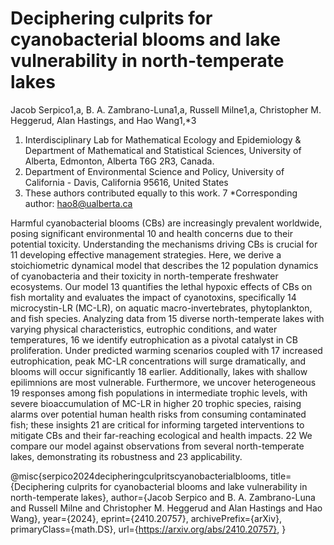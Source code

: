 # Deciphering culprits for cyanobacterial blooms and lake vulnerability in north-temperate lakes

Jacob Serpico1,a, B. A. Zambrano-Luna1,a, Russell Milne1,a, Christopher M. Heggerud, Alan Hastings, and Hao Wang1,*3

1. Interdisciplinary Lab for Mathematical Ecology and Epidemiology & Department of Mathematical and Statistical Sciences, University of Alberta, Edmonton, Alberta T6G 2R3, Canada.
2. Department of Environmental Science and Policy, University of California - Davis, California 95616, United States
3. These authors contributed equally to this work. 7
*Corresponding author: hao8@ualberta.ca

Harmful cyanobacterial blooms (CBs) are increasingly prevalent worldwide, posing significant environmental 10
and health concerns due to their potential toxicity. Understanding the mechanisms driving CBs is crucial for 11
developing effective management strategies. Here, we derive a stoichiometric dynamical model that describes the 12
population dynamics of cyanobacteria and their toxicity in north-temperate freshwater ecosystems. Our model 13
quantifies the lethal hypoxic effects of CBs on fish mortality and evaluates the impact of cyanotoxins, specifically 14
microcystin-LR (MC-LR), on aquatic macro-invertebrates, phytoplankton, and fish species. Analyzing data from 15
diverse north-temperate lakes with varying physical characteristics, eutrophic conditions, and water temperatures, 16
we identify eutrophication as a pivotal catalyst in CB proliferation. Under predicted warming scenarios coupled with 17
increased eutrophication, peak MC-LR concentrations will surge dramatically, and blooms will occur significantly 18
earlier. Additionally, lakes with shallow epilimnions are most vulnerable. Furthermore, we uncover heterogeneous 19
responses among fish populations in intermediate trophic levels, with severe bioaccumulation of MC-LR in higher 20
trophic species, raising alarms over potential human health risks from consuming contaminated fish; these insights 21
are critical for informing targeted interventions to mitigate CBs and their far-reaching ecological and health impacts. 22
We compare our model against observations from several north-temperate lakes, demonstrating its robustness and 23
applicability.


@misc{serpico2024decipheringculpritscyanobacterialblooms,
      title={Deciphering culprits for cyanobacterial blooms and lake vulnerability in north-temperate lakes}, 
      author={Jacob Serpico and B. A. Zambrano-Luna and Russell Milne and Christopher M. Heggerud and Alan Hastings and Hao Wang},
      year={2024},
      eprint={2410.20757},
      archivePrefix={arXiv},
      primaryClass={math.DS},
      url={https://arxiv.org/abs/2410.20757}, 
}
